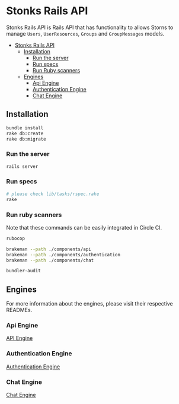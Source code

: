 # Stonks Rails API

Stonks Rails API is Rails API that has functionality to allows Storns to manage `Users`, `UserResources`, `Groups` and `GroupMessages` models.

- [Stonks Rails API](#stonks-rails-api)
  - [Installation](#installation)
    - [Run the server](#run-the-server)
    - [Run specs](#run-specs)
    - [Run Ruby scanners](#run-ruby-scanners)
  - [Engines](#engines)
    - [Api Engine](#api-engine)
    - [Authentication Engine](#authentication-engine)
    - [Chat Engine](#chat-engine)

## Installation

```bash
bundle install
rake db:create
rake db:migrate
```

### Run the server

```bash
rails server
```

### Run specs

```bash
# please check lib/tasks/rspec.rake
rake
```

### Run ruby scanners

Note that these commands can be easily integrated in Circle CI.

```bash
rubocop

brakeman --path ./components/api
brakeman --path ./components/authentication
brakeman --path ./components/chat

bundler-audit
```

## Engines

For more information about the engines, please visit their respective READMEs.

### Api Engine

[API Engine](https://github.com/chat-app-architecture/chat_api_ruby/tree/master/components/api/README.md)

### Authentication Engine

[Authentication Engine](https://github.com/chat-app-architecture/chat_api_ruby/tree/master/components/authentication/README.md)

### Chat Engine

[Chat Engine](https://github.com/chat-app-architecture/chat_api_ruby/tree/master/components/chat/README.md)
